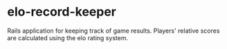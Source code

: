 elo-record-keeper
=================

Rails application for keeping track of game results. Players' relative scores are calculated using the elo rating system. 
